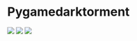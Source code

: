 # Pygamedarktorment

<p>
<img src ="https://github.com/hyperrfirebreakyt/pygame-dark-torment/tree/master/image">
<img src ="https://github.com/hyperrfirebreakyt/pygame-dark-torment/blob/master/image/Capture.PNG">
<img src ="https://github.com/hyperrfirebreakyt/pygame-dark-torment/blob/master/image/Capture1.PNG">
